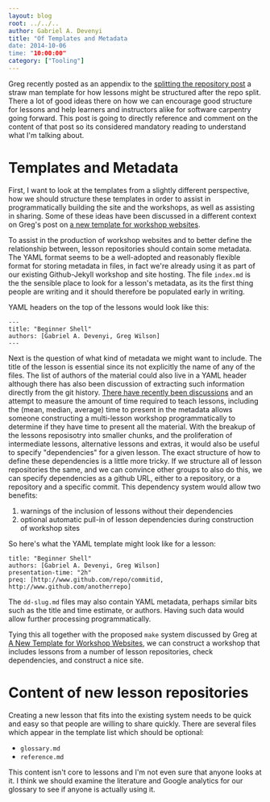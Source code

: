```yaml
---
layout: blog
root: ../../..
author: Gabriel A. Devenyi
title: "Of Templates and Metadata
date: 2014-10-06
time: "10:00:00"
category: ["Tooling"]
---
```

Greg recently posted as an appendix to the [splitting the repository post](http://software-carpentry.org/blog/2014/09/splitting-the-repo.html) a straw man template for how lessons might be structured after the repo split.
There a lot of good ideas there on how we can encourage good structure for lessons and help learners and instructors alike for software carpentry going forward.
This post is going to directly reference and comment on the content of that post so its considered mandatory reading to understand what I'm talking about.

# Templates and Metadata

First, I want to look at the templates from a slightly different perspective, how we should structure these templates in order to assist in programmatically building the site and the workshops, as well as assisting in sharing.
Some of these ideas have been discussed in a different context on Greg's post on [a new template for workshop websites](http://software-carpentry.org/blog/2014/10/a-new-template-for-workshop-websites.html).

To assist in the production of workshop websites and to better define the relationship between, lesson repositories should contain some metadata.
The YAML format seems to be a well-adopted and reasonably flexible format for storing metadata in files, in fact we're already using it as part of our existing Github-Jekyll workshop and site hosting.
The file ``index.md`` is the the sensible place to look for a lesson's metadata, as its the first thing people are writing and it should therefore be populated early in writing.

YAML headers on the top of the lessons would look like this:

```
---
title: "Beginner Shell"
authors: [Gabriel A. Devenyi, Greg Wilson]
---
```


Next is the question of what kind of metadata we might want to include.
The title of the lesson is essential since its not explicitly the name of any of the files.
The list of authors of the material could also live in a YAML header although there has also been discussion of extracting such information directly from the git history.
[There have recently been discussions](http://software-carpentry.org/blog/2014/09/sept-2014-lab-meeting-report.html) and an attempt to measure the amount of time required to teach lessons, including the (mean, median, average) time to present in the metadata allows someone constructing a multi-lesson workshop programmatically to determine if they have time to present all the material.
With the breakup of the lessons reposisotry into smaller chunks, and the proliferation of intermediate lessons, alternative lessons and extras, it would also be useful to specify "dependencies" for a given lesson.
The exact structure of how to define these dependencies is a little more tricky. If we structure all of lesson repositories the same, and we can convince other groups to also do this, we can specify dependencies as a github URL, either to a repository, or a repository and a specific commit.
This dependency system would allow two benefits:

1. warnings of the inclusion of lessons without their dependencies
2. optional automatic pull-in of lesson dependencies during construction of workshop sites

So here's what the YAML template might look like for a lesson:
```
title: "Beginner Shell"
authors: [Gabriel A. Devenyi, Greg Wilson]
presentation-time: "2h"
preq: [http://www.github.com/repo/commitid, http://www.github.com/anotherrepo]
```

The ``dd-slug.md`` files may also contain YAML metadata, perhaps similar bits such as the title and time estimate, or authors.
Having such data would allow further processing programmatically.

Tying this all together with the proposed ``make`` system discussed by Greg at [A New Template for Workshop Websites](http://software-carpentry.org/blog/2014/10/a-new-template-for-workshop-websites.html), we can construct a workshop that includes lessons from a number of lesson repositories, check dependencies, and construct a nice site.

# Content of new lesson repositories
Creating a new lesson that fits into the existing system needs to be quick and easy so that people are willing to share quickly.
There are several files which appear in the template list which should be optional:

- ``glossary.md``
- ``reference.md``

This content isn't core to lessons and I'm not even sure that anyone looks at it. I think we should examine the literature and Google analytics for our glossary to see if anyone is actually using it.
